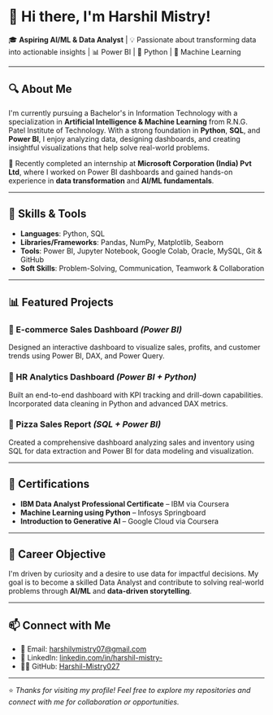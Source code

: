 # 👋 Hi there, I'm Harshil Mistry!

🎓 **Aspiring AI/ML & Data Analyst** | 💡 Passionate about transforming data into actionable insights | 📊 Power BI | 🐍 Python | 🧠 Machine Learning

---

## 🔍 About Me

I'm currently pursuing a Bachelor's in Information Technology with a specialization in **Artificial Intelligence & Machine Learning** from R.N.G. Patel Institute of Technology. With a strong foundation in **Python**, **SQL**, and **Power BI**, I enjoy analyzing data, designing dashboards, and creating insightful visualizations that help solve real-world problems.

💼 Recently completed an internship at **Microsoft Corporation (India) Pvt Ltd**, where I worked on Power BI dashboards and gained hands-on experience in **data transformation** and **AI/ML fundamentals**.

---

## 🔧 Skills & Tools

- **Languages**: Python, SQL  
- **Libraries/Frameworks**: Pandas, NumPy, Matplotlib, Seaborn  
- **Tools**: Power BI, Jupyter Notebook, Google Colab, Oracle, MySQL, Git & GitHub  
- **Soft Skills**: Problem-Solving, Communication, Teamwork & Collaboration  

---

## 📊 Featured Projects

### 📌 E-commerce Sales Dashboard *(Power BI)*
Designed an interactive dashboard to visualize sales, profits, and customer trends using Power BI, DAX, and Power Query.

### 📌 HR Analytics Dashboard *(Power BI + Python)*
Built an end-to-end dashboard with KPI tracking and drill-down capabilities. Incorporated data cleaning in Python and advanced DAX metrics.

### 📌 Pizza Sales Report *(SQL + Power BI)*
Created a comprehensive dashboard analyzing sales and inventory using SQL for data extraction and Power BI for data modeling and visualization.

---

## 📜 Certifications

- **IBM Data Analyst Professional Certificate** – IBM via Coursera  
- **Machine Learning using Python** – Infosys Springboard  
- **Introduction to Generative AI** – Google Cloud via Coursera  

---

## 🎯 Career Objective

I'm driven by curiosity and a desire to use data for impactful decisions. My goal is to become a skilled Data Analyst and contribute to solving real-world problems through **AI/ML** and **data-driven storytelling**.

---

## 📫 Connect with Me

- 📧 Email: harshilvmistry07@gmail.com  
- 💼 LinkedIn: [linkedin.com/in/harshil-mistry-](https://linkedin.com/in/harshil-mistry-)  
- 🧑‍💻 GitHub: [Harshil-Mistry027](https://github.com/Harshil-Mistry027)

---

⭐ *Thanks for visiting my profile! Feel free to explore my repositories and connect with me for collaboration or opportunities.*
